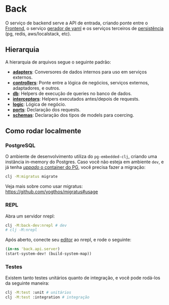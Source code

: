# Back

O serviço de backend serve a API de entrada, criando ponte entre o [Frontend](../front/README.md), o serviço [gerador de yaml](../yaml_generator/README.md) e os serviços terceiros de [persistẽncia](../../docker/README.md) (pg, redis, aws/localstack, etc).

## Hierarquia

A hierarquia de arquivos segue o seguinte padrão:

- **[adapters](./api/adapters)**: Conversores de dados internos para uso em serviços externos.
- **[controllers](./api/controllers)**: Ponte entre a lógica de negócios, serviços externos, adaptadores, e outros.
- **[db](./api/db)**: Helpers de execução de queries no banco de dados.
- **[interceptors](./api/interceptors)**: Helpers executados antes/depois de requests.
- **[logic](./api/logic)**: Lógica de negócio.
- **[ports](./api/ports)**: Declaração dos requests.
- **[schemas](./api/schemas)**: Declaração dos tipos de models para coercing.

## Como rodar localmente

### PostgreSQL

O ambiente de desenvolvimento utiliza do `pg-embedded-clj`, criando uma instância in-memory do Postgres. Caso você não esteja em ambiente `dev`, e já tenha [*uppado* o container do PG](../../docker/README.md#como-rodar-localmente), você precisa fazer a migração:

```bash
clj -M:migratus migrate
```

Veja mais sobre como usar migratus: https://github.com/yogthos/migratus#usage

### REPL

Abra um servidor nrepl:

```bash
clj -M:back-dev:nrepl # dev
# clj -M:nrepl
```

Após aberto, conecte seu [editor](TODO) ao nrepl, e rode o seguinte:

```clj
(in-ns 'back.api.server)
(start-system-dev! (build-system-map))
```

### Testes

Existem tanto testes unitários quanto de integração, e você pode rodá-los da seguinte maneira:

```bash
clj -M:test :unit # unitários
clj -M:test :integration # integração
```
